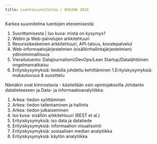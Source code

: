 ```yaml
---
title: Luentosuunnitelma / OHSIHA 2018
---
```


Karkea suunnitelma luentojen etenemisestä:

1. Suorittamisesta | Iso kuva: mistä on kysymys?
1. Webin ja Web-palvelujen arkkitehtuuri
1. Resurssikeskeinen arkkitehtuuri, API-talous, koostepalvelut
1. Web-informaatiojärjestelmien (sisällönhallintajärjestelmien) ydinoiminnallisuus
1. Vierailuluento: Datajournalismi/DevOps/Lean Startup/Datalähtöinen ongelmanratkaisu
1. Erityiskysymyksiä: tiedolla johdettu kehittäminen
1.Erityiskysymyksiä: mukautuvuus & suosittelu

Nämäkin ovat kiinnostavia - käsitellään osin opintojaksoilla Johdanto datatieteeseen ja Data- ja informaatioanalytiikka:

1. Arkea: tiedon syöttäminen
1. Arkea: tiedon tallentaminen ja hallinta
1. Arkea: tiedon julkaiseminen
1. Iso kuva: sisällön arkkitehtuuri (REST et al.)
1. Erityiskysymyksiä: iso data ja datatiede
1. Erityiskysymyksiä: informaation visualisointi
1. Erityiskysymyksiä: sosiaalisen median analytiikka
1. Erityiskysymyksiä: käytön analytiikka

